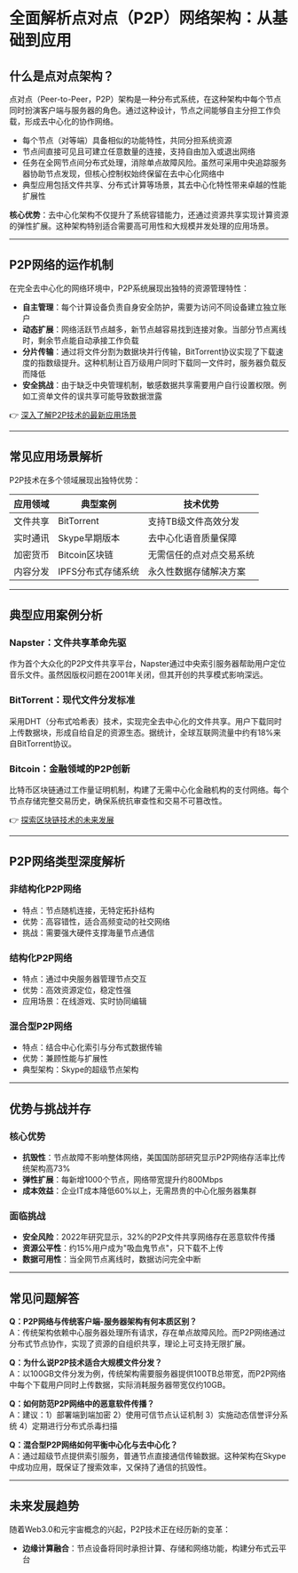 # 全面解析点对点（P2P）网络架构：从基础到应用

## 什么是点对点架构？

点对点（Peer-to-Peer，P2P）架构是一种分布式系统，在这种架构中每个节点同时扮演客户端与服务器的角色。通过这种设计，节点之间能够自主分担工作负载，形成去中心化的协作网络。

- 每个节点（对等端）具备相似的功能特性，共同分担系统资源
- 节点间直接可见且可建立任意数量的连接，支持自由加入或退出网络
- 任务在全网节点间分布式处理，消除单点故障风险。虽然可采用中央追踪服务器协助节点发现，但核心控制权始终保留在去中心化网络中
- 典型应用包括文件共享、分布式计算等场景，其去中心化特性带来卓越的性能扩展性

**核心优势**：去中心化架构不仅提升了系统容错能力，还通过资源共享实现计算资源的弹性扩展。这种架构特别适合需要高可用性和大规模并发处理的应用场景。

---

## P2P网络的运作机制

在完全去中心化的网络环境中，P2P系统展现出独特的资源管理特性：

- **自主管理**：每个计算设备负责自身安全防护，需要为访问不同设备建立独立账户
- **动态扩展**：网络活跃节点越多，新节点越容易找到连接对象。当部分节点离线时，剩余节点能自动承接工作负载
- **分片传输**：通过将文件分割为数据块并行传输，BitTorrent协议实现了下载速度的指数级提升。这种机制让百万级用户同时下载同一文件时，服务器负载反而降低
- **安全挑战**：由于缺乏中央管理机制，敏感数据共享需要用户自行设置权限。例如工资单文件的误共享可能导致数据泄露

👉 [深入了解P2P技术的最新应用场景](https://bit.ly/okx_welcome)

---

## 常见应用场景解析

P2P技术在多个领域展现出独特优势：

| 应用领域        | 典型案例                | 技术优势                  |
|-----------------|-------------------------|-------------------------|
| 文件共享        | BitTorrent              | 支持TB级文件高效分发      |
| 实时通讯        | Skype早期版本           | 去中心化语音质量保障      |
| 加密货币        | Bitcoin区块链           | 无需信任的点对点交易系统  |
| 内容分发        | IPFS分布式存储系统       | 永久性数据存储解决方案    |

---

## 典型应用案例分析

### Napster：文件共享革命先驱
作为首个大众化的P2P文件共享平台，Napster通过中央索引服务器帮助用户定位音乐文件。虽然因版权问题在2001年关闭，但其开创的共享模式影响深远。

### BitTorrent：现代文件分发标准
采用DHT（分布式哈希表）技术，实现完全去中心化的文件共享。用户下载同时上传数据块，形成自给自足的资源生态。据统计，全球互联网流量中约有18%来自BitTorrent协议。

### Bitcoin：金融领域的P2P创新
比特币区块链通过工作量证明机制，构建了无需中心化金融机构的支付网络。每个节点存储完整交易历史，确保系统抗审查性和交易不可篡改性。

👉 [探索区块链技术的未来发展](https://bit.ly/okx_welcome)

---

## P2P网络类型深度解析

### 非结构化P2P网络
- 特点：节点随机连接，无特定拓扑结构
- 优势：高容错性，适合高频变动的社交网络
- 挑战：需要强大硬件支撑海量节点通信

### 结构化P2P网络
- 特点：通过中央服务器管理节点交互
- 优势：高效资源定位，稳定性强
- 应用场景：在线游戏、实时协同编辑

### 混合型P2P网络
- 特点：结合中心化索引与分布式数据传输
- 优势：兼顾性能与扩展性
- 典型架构：Skype的超级节点架构

---

## 优势与挑战并存

### 核心优势
- **抗毁性**：节点故障不影响整体网络，美国国防部研究显示P2P网络存活率比传统架构高73%
- **弹性扩展**：每新增1000个节点，网络带宽提升约800Mbps
- **成本效益**：企业IT成本降低60%以上，无需昂贵的中心化服务器集群

### 面临挑战
- **安全风险**：2022年研究显示，32%的P2P文件共享网络存在恶意软件传播
- **资源公平性**：约15%用户成为"吸血鬼节点"，只下载不上传
- **数据可用性**：当全网节点离线时，数据访问完全中断

---

## 常见问题解答

**Q：P2P网络与传统客户端-服务器架构有何本质区别？**  
A：传统架构依赖中心服务器处理所有请求，存在单点故障风险。而P2P网络通过分布式节点协作，实现了资源的自组织共享，理论上可支持无限扩展。

**Q：为什么说P2P技术适合大规模文件分发？**  
A：以100GB文件分发为例，传统架构需要服务器提供100TB总带宽，而P2P网络中每个下载用户同时上传数据，实际消耗服务器带宽仅约10GB。

**Q：如何防范P2P网络中的恶意软件传播？**  
A：建议：1）部署端到端加密 2）使用可信节点认证机制 3）实施动态信誉评分系统 4）定期进行分布式杀毒扫描

**Q：混合型P2P网络如何平衡中心化与去中心化？**  
A：通过超级节点提供索引服务，普通节点直接通信传输数据。这种架构在Skype中成功应用，既保证了搜索效率，又保持了通信的抗毁性。

---

## 未来发展趋势

随着Web3.0和元宇宙概念的兴起，P2P技术正在经历新的变革：

- **边缘计算融合**：节点设备将同时承担计算、存储和网络功能，构建分布式云平台